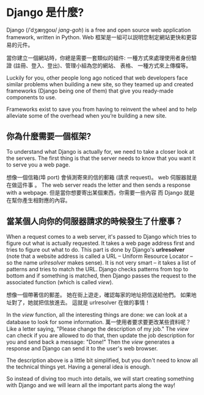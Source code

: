 # Django 是什麼?

Django (/ˈdʒæŋɡoʊ/ *jang-goh*) is a free and open source web application framework, written in Python. Web 框架是一組可以説明您制定網站更快和更容易的元件。

當你建立一個網站時，你總是需要一套類似的組件: 一種方式來處理使用者身份驗證 (註冊、登入、登出)、管理小組為您的網站、 表格、 一種方式來上傳檔等。

Luckily for you, other people long ago noticed that web developers face similar problems when building a new site, so they teamed up and created frameworks (Django being one of them) that give you ready-made components to use.

Frameworks exist to save you from having to reinvent the wheel and to help alleviate some of the overhead when you’re building a new site.

## 你為什麼需要一個框架?

To understand what Django is actually for, we need to take a closer look at the servers. The first thing is that the server needs to know that you want it to serve you a web page.

想像一個信箱(埠 port) 會偵測寄來的信的郵箱 (請求 request)。 web 伺服器就是在做這件事 。 The web server reads the letter and then sends a response with a webpage. 但是當你想要寄出某個東西，你需要一些內容 而 Django 就是在幫你產生相對應的內容。

## 當某個人向你的伺服器請求的時候發生了什麼事？

When a request comes to a web server, it's passed to Django which tries to figure out what is actually requested. It takes a web page address first and tries to figure out what to do. This part is done by Django's **urlresolver** (note that a website address is called a URL – Uniform Resource Locator – so the name *urlresolver* makes sense). It is not very smart – it takes a list of patterns and tries to match the URL. Django checks patterns from top to bottom and if something is matched, then Django passes the request to the associated function (which is called *view*).

想像一個帶著信的郵差。 她在街上遊走，確認每家的地址把信送給他們。 如果地址對了，她就把信放進去。 這就是 urlresolver 在做的事情！

In the *view* function, all the interesting things are done: we can look at a database to look for some information. 萬一使用者要求要更改某些資料呢？ Like a letter saying, "Please change the description of my job." The *view* can check if you are allowed to do that, then update the job description for you and send back a message: "Done!" Then the *view* generates a response and Django can send it to the user's web browser.

The description above is a little bit simplified, but you don't need to know all the technical things yet. Having a general idea is enough.

So instead of diving too much into details, we will start creating something with Django and we will learn all the important parts along the way!